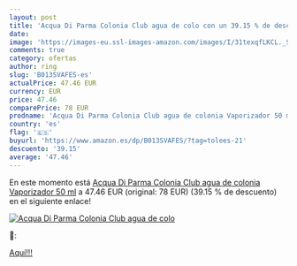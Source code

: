 ```yaml
---
layout: post
title: 'Acqua Di Parma Colonia Club agua de colo con un 39.15 % de descuento'
date: 
image: 'https://images-eu.ssl-images-amazon.com/images/I/31texqfLKCL._SL200_.jpg'
comments: true
category: ofertas
author: ring
slug: 'B013SVAFES-es'
actualPrice: 47.46 EUR
currency: EUR
price: 47.46
comparePrice: 78 EUR
prodname: 'Acqua Di Parma Colonia Club agua de colonia Vaporizador 50 ml'
country: 'es'
flag: '🇪🇸'
buyurl: 'https://www.amazon.es/dp/B013SVAFES/?tag=tolees-21'
descuento: '39.15'
average: '47.46'
---
```


En este momento está [Acqua Di Parma Colonia Club agua de colonia Vaporizador 50 ml](https://www.amazon.es/dp/B013SVAFES/?tag=tolees-21) a 47.46 EUR (original: 78 EUR) (39.15 %  de descuento) en el siguiente enlace!

[![Acqua Di Parma Colonia Club agua de colo](https://images-eu.ssl-images-amazon.com/images/I/31texqfLKCL._SL200_.jpg)](https://www.amazon.es/dp/B013SVAFES/?tag=tolees-21)

🔎:


[Aquí!!!](https://www.amazon.es/dp/B013SVAFES/?tag=tolees-21)
